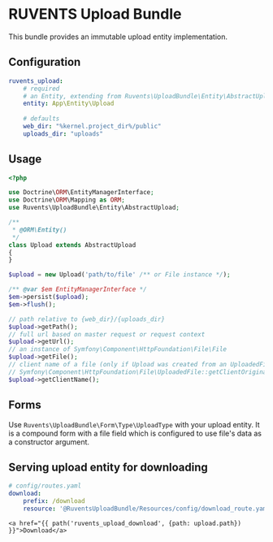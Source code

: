 # RUVENTS Upload Bundle

This bundle provides an immutable upload entity implementation.

## Configuration

```yaml
ruvents_upload:
    # required
    # an Entity, extending from Ruvents\UploadBundle\Entity\AbstractUpload
    entity: App\Entity\Upload
    
    # defaults
    web_dir: "%kernel.project_dir%/public"
    uploads_dir: "uploads"
```

## Usage

```php
<?php

use Doctrine\ORM\EntityManagerInterface;
use Doctrine\ORM\Mapping as ORM;
use Ruvents\UploadBundle\Entity\AbstractUpload;

/**
 * @ORM\Entity()
 */
class Upload extends AbstractUpload
{
}

$upload = new Upload('path/to/file' /** or File instance */);

/** @var $em EntityManagerInterface */
$em->persist($upload);
$em->flush();

// path relative to {web_dir}/{uploads_dir}
$upload->getPath();
// full url based on master request or request context
$upload->getUrl();
// an instance of Symfony\Component\HttpFoundation\File\File
$upload->getFile();
// client name of a file (only if Upload was created from an UploadedFile)
// Symfony\Component\HttpFoundation\File\UploadedFile::getClientOriginalName()
$upload->getClientName();
```

## Forms

Use `Ruvents\UploadBundle\Form\Type\UploadType` with your upload entity. It is a compound form with a file field which is configured to use file's data as a constructor argument.

## Serving upload entity for downloading

```yaml
# config/routes.yaml
download:
    prefix: /download
    resource: '@RuventsUploadBundle/Resources/config/download_route.yaml'
```

```twig
<a href="{{ path('ruvents_upload_download', {path: upload.path}) }}">Download</a>
```
